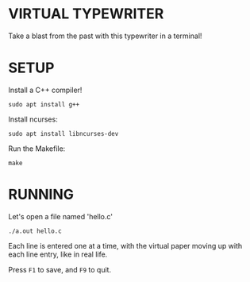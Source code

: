 # VIRTUAL TYPEWRITER
Take a blast from the past with this typewriter in a terminal!

# SETUP
Install a C++ compiler!
```
sudo apt install g++
```

Install ncurses:
```
sudo apt install libncurses-dev
```

Run the Makefile:

```
make
```

# RUNNING
Let's open a file named 'hello.c'
```
./a.out hello.c
```
Each line is entered one at a time, with the virtual paper moving up with each line entry, like in real life.

Press `F1` to save, and `F9` to quit.


